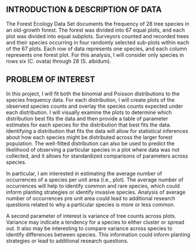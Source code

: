 ## INTRODUCTION & DESCRIPTION OF DATA <br>
The Forest Ecology Data Set documents the frequency of 28 tree species in an old-growth forest. The forest was divided into 67 equal plots, and each plot was divided into equal subplots.  Surveyors counted and recorded trees and their species occurring in four randomly selected sub-plots within each of the 67 plots. Each row of data represents one species, and each column represents one forest plot. For this analysis, I will consider only species in rows six (C. ovata) through 28 (S. albidum). <br>

## PROBLEM OF INTEREST <br>
In this project, I will fit both the binomial and Poisson distributions to the species frequency data. For each distribution, I will create plots of the observed species counts and overlay the species counts expected under each distribution. I will visually examine the plots to determine which distribution best fits the data and then provide a table of parameter estimates for each species for the distribution that best fits the data.  Identifying a distribution that fits the data will allow for statistical inferences about how each species might be distributed across the larger forest population. The well-fitted distribution can also be used to predict the likelihood of observing a particular species in a plot where data was not collected, and it allows for standardized comparisons of parameters across species. <br>

In particular, I am interested in estimating the average number of occurrences of a species per unit area (i.e., plot). The average number of occurrences will help to identify common and rare species, which could inform planting strategies or identify invasive species. Analysis of average number of occurrences pre unit area could lead to additional research questions related to why a particular species is more or less common. <br>

A second parameter of interest is variance of tree counts across plots. Variance may indicate a tendency for a species to either cluster or spread out. It also may be interesting to compare variance across species to identify differences between species. This information could inform planting strategies or lead to additional research questions. 
